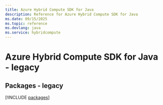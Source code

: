 ```yaml
---
title: Azure Hybrid Compute SDK for Java
description: Reference for Azure Hybrid Compute SDK for Java
ms.date: 09/15/2025
ms.topic: reference
ms.devlang: java
ms.service: hybridcompute
---
```

# Azure Hybrid Compute SDK for Java - legacy
## Packages - legacy
[!INCLUDE [packages](hybrid-compute-index.md)]